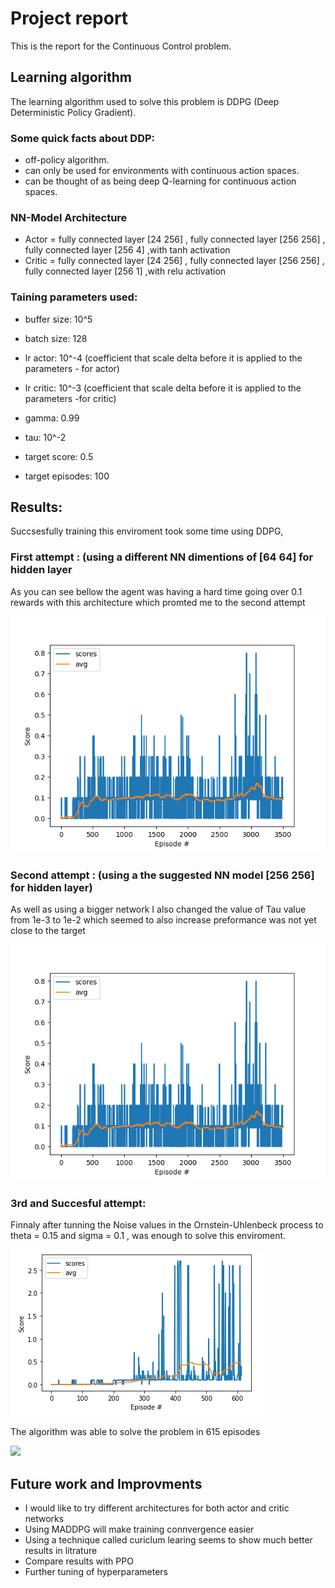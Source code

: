 # Project report
This is the report for the Continuous Control problem.

## Learning algorithm
The learning algorithm used to solve this problem is DDPG (Deep Deterministic Policy Gradient).

### Some quick facts about DDP:
- off-policy algorithm.
- can only be used for environments with continuous action spaces.
- can be thought of as being deep Q-learning for continuous action spaces.

### NN-Model Architecture
- Actor = fully connected layer [24 256] , fully connected layer [256 256] , fully connected layer [256 4] ,with tanh activation
- Critic = fully connected layer [24 256] , fully connected layer [256 256] , fully connected layer [256 1] ,with relu activation

### Taining parameters used:
- buffer size: 10^5
- batch size: 128
- lr actor: 10^-4 (coefficient that scale delta before it is applied to the parameters - for actor) 
- lr critic: 10^-3 (coefficient that scale delta before it is applied to the parameters -for critic) 
- gamma: 0.99
- tau: 10^-2

- target score: 0.5
- target episodes: 100


## Results:
Succsesfully training this enviroment took some time using DDPG, 
### First attempt : (using a different NN dimentions of [64 64] for hidden layer

As you can see bellow the agent was having a hard time going over 0.1 rewards with this architecture which promted me to the second attempt

![](./Images/trail1.png)

### Second attempt : (using a the suggested NN model [256 256] for hidden layer)
As well as using a bigger network I also changed the value of Tau value from 1e-3 to 1e-2 which seemed to also increase preformance was not yet close to the target

![](./Images/trail2_tau.png)

### 3rd and Succesful attempt:
Finnaly after tunning the Noise values in the Ornstein-Uhlenbeck process to theta = 0.15 and sigma = 0.1 , was enough to solve this enviroment.

![](./Images/final.PNG)

The algorithm was able to solve the problem in 615 episodes

![](./Images/rewards.PNG)

## Future work and Improvments
- I would like to try different architectures for both actor and critic networks
- Using MADDPG will make training connvergence easier
-  Using a technique called curiclum learing seems to show much better results in litrature
- Compare results with PPO
- Further tuning of hyperparameters
